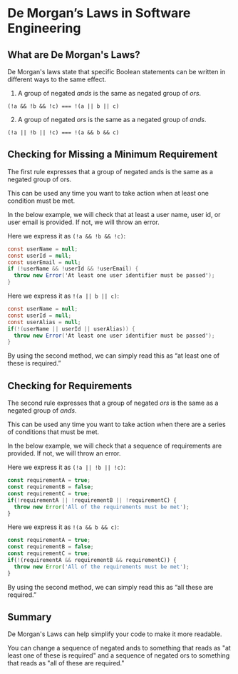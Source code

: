 # De Morgan’s Laws in Software Engineering

## What are De Morgan's Laws?

De Morgan's laws state that specific Boolean statements can be written in different ways to the same effect.

1. A group of negated *ands* is the same as negated group of *ors*.

```
(!a && !b && !c) === !(a || b || c)
```

2. A group of negated *ors* is the same as a negated group of *ands*.

```
(!a || !b || !c) === !(a && b && c)
```

## Checking for Missing a Minimum Requirement

The first rule expresses that a group of negated ands is the same as a negated group of ors.

This can be used any time you want to take action when at least one condition must be met.

In the below example, we will check that at least a user name, user id, or user email is provided. If not, we will throw an error.

Here we express it as `(!a && !b && !c)`:

```c#
const userName = null;
const userId = null;
const userEmail = null;
if (!userName && !userId && !userEmail) {
  throw new Error('At least one user identifier must be passed');
}
```

Here we express it as `!(a || b || c)`:

```c#
const userName = null;
const userId = null;
const userAlias = null;
if(!(userName || userId || userAlias)) {
  throw new Error('At least one user identifier must be passed');
}
```

By using the second method, we can simply read this as “at least one of these is required.”

## Checking for Requirements

The second rule expresses that a group of negated *ors* is the same as a negated group of *ands*.

This can be used any time you want to take action when there are a series of conditions that must be met.

In the below example, we will check that a sequence of requirements are provided. If not, we will throw an error.

Here we express it as `(!a || !b || !c)`:

```js
const requirementA = true;
const requirementB = false;
const requirementC = true;
if(!requirementA || !requirementB || !requirementC) {
  throw new Error('All of the requirements must be met');
}
```

Here we express it as `!(a && b && c)`:

```js
const requirementA = true;
const requirementB = false;
const requirementC = true;
if(!(requirementA && requirementB && requirementC)) {
  throw new Error('All of the requirements must be met');
}
```

By using the second method, we can simply read this as “all these are required.”

## Summary

De Morgan's Laws can help simplify your code to make it more readable.

You can change a sequence of negated ands to something that reads as "at least one of these is required" and a sequence of negated ors to something that reads as "all of these are required."
